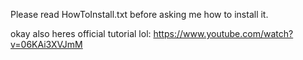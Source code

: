 Please read HowToInstall.txt before asking me how to install it.

okay also heres official tutorial lol: https://www.youtube.com/watch?v=06KAi3XVJmM
